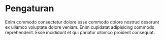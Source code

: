 # Pengaturan

Enim commodo consectetur dolore esse commodo dolore nostrud deserunt ex ullamco voluptate dolore veniam. Enim cupidatat adipisicing commodo reprehenderit. Esse incididunt et qui pariatur ullamco proident consequat.
